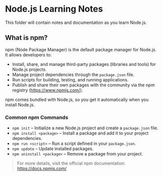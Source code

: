 # Node.js Learning Notes

This folder will contain notes and documentation as you learn Node.js.

## What is npm?

npm (Node Package Manager) is the default package manager for Node.js. It allows developers to:

- Install, share, and manage third-party packages (libraries and tools) for Node.js projects.
- Manage project dependencies through the `package.json` file.
- Run scripts for building, testing, and running applications.
- Publish and share their own packages with the community via the npm registry (https://www.npmjs.com/).

npm comes bundled with Node.js, so you get it automatically when you install Node.js.

### Common npm Commands
- `npm init` – Initialize a new Node.js project and create a `package.json` file.
- `npm install <package>` – Install a package and add it to your project dependencies.
- `npm run <script>` – Run a script defined in your `package.json`.
- `npm update` – Update installed packages.
- `npm uninstall <package>` – Remove a package from your project.

> For more details, visit the official npm documentation: https://docs.npmjs.com/
